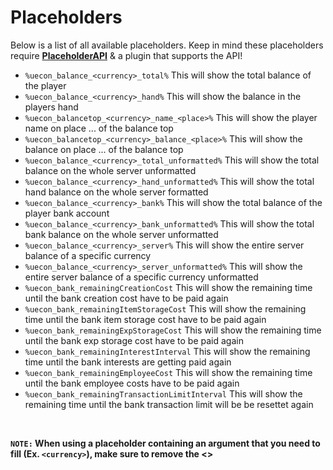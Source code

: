 # Placeholders
Below is a list of all available placeholders. Keep in mind these placeholders require **[PlaceholderAPI](https://www.spigotmc.org/resources/6245/)** & a plugin that supports the API!
<br>

* `%uecon_balance_<currency>_total%`
  This will show the total balance of the player
* `%uecon_balance_<currency>_hand%`
  This will show the balance in the players hand
* `%uecon_balancetop_<currency>_name_<place>%`
  This will show the player name on place ... of the balance top
* `%uecon_balancetop_<currency>_balance_<place>%`
  This will show the balance on place ... of the balance top
* `%uecon_balance_<currency>_total_unformatted%`
  This will show the total balance on the whole server unformatted
* `%uecon_balance_<currency>_hand_unformatted%`
  This will show the total hand balance on the whole server formatted
* `%uecon_balance_<currency>_bank%`
  This will show the total balance of the player bank account
* `%uecon_balance_<currency>_bank_unformatted%`
  This will show the total bank balance on the whole server unformatted
* `%uecon_balance_<currency>_server%`
  This will show the entire server balance of a specific currency
* `%uecon_balance_<currency>_server_unformatted%`
  This will show the entire server balance of a specific currency unformatted
* `%uecon_bank_remainingCreationCost`
  This will show the remaining time until the bank creation cost have to be paid again
* `%uecon_bank_remainingItemStorageCost`
  This will show the remaining time until the bank item storage cost have to be paid again
* `%uecon_bank_remainingExpStorageCost`
  This will show the remaining time until the bank exp storage cost have to be paid again
* `%uecon_bank_remainingInterestInterval`
  This will show the remaining time until the bank interests are getting paid again
* `%uecon_bank_remainingEmployeeCost`
  This will show the remaining time until the bank employee costs have to be paid again
* `%uecon_bank_remainingTransactionLimitInterval`
  This will show the remaining time until the bank transaction limit will be be resettet again
<br>

**`NOTE:` When using a placeholder containing an argument that you need to fill (Ex. `<currency>`), make sure to remove the <>**

